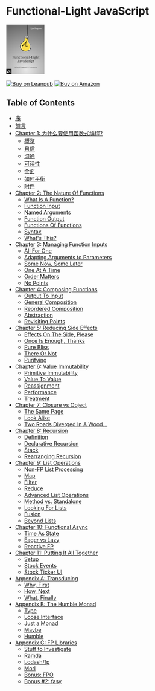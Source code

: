 <!--
 * @Author: maqq
 * @Date: 2021-05-14 10:53:19
 * @LastEditors: maqq
 * @LastEditTime: 2021-05-14 11:37:53
 * @Description: file content
-->
# Functional-Light JavaScript

<a href="https://leanpub.com/fljs"><img src="images/marketing/front-cover-small.png" width="20%"></a>

[![Buy on Leanpub](https://img.shields.io/badge/Buy-Leanpub-yellow.svg)](https://leanpub.com/fljs) [![Buy on Amazon](https://img.shields.io/badge/Buy-Amazon-yellow.svg)](http://amazon.fljsbook.com)

## Table of Contents

* [序](foreword.md/#foreword)
* [前言](preface.md/#preface)
* [Chapter 1: 为什么要使用函数式编程?](ch1.md/#chapter-1-why-functional-programming)
    * [概览](ch1.md/#at-a-glance)
    * [自信](ch1.md/#confidence)
    * [沟通](ch1.md/#communication)
    * [可读性](ch1.md/#readability)
    * [全面](ch1.md/#perspective)
    * [如何平衡](ch1.md/#how-to-find-balance)
    * [附件](ch1.md/#resources)
* [Chapter 2: The Nature Of Functions](ch2.md/#chapter-2-the-nature-of-functions)
    * [What Is A Function?](ch2.md/#what-is-a-function)
    * [Function Input](ch2.md/#function-input)
    * [Named Arguments](ch2.md/#named-arguments)
    * [Function Output](ch2.md/#function-output)
    * [Functions Of Functions](ch2.md/#functions-of-functions)
    * [Syntax](ch2.md/#syntax)
    * [What's This?](ch2.md/#whats-this)
* [Chapter 3: Managing Function Inputs](ch3.md/#chapter-3-managing-function-inputs)
    * [All For One](ch3.md/#all-for-one)
    * [Adapting Arguments to Parameters](ch3.md/#adapting-arguments-to-parameters)
    * [Some Now, Some Later](ch3.md/#some-now-some-later)
    * [One At A Time](ch3.md/#one-at-a-time)
    * [Order Matters](ch3.md/#order-matters)
    * [No Points](ch3.md/#no-points)
* [Chapter 4: Composing Functions](ch4.md/#chapter-4-composing-functions)
    * [Output To Input](ch4.md/#output-to-input)
    * [General Composition](ch4.md/#general-composition)
    * [Reordered Composition](ch4.md/#reordered-composition)
    * [Abstraction](ch4.md/#abstraction)
    * [Revisiting Points](ch4.md/#revisiting-points)
* [Chapter 5: Reducing Side Effects](ch5.md/#chapter-5-reducing-side-effects)
    * [Effects On The Side, Please](ch5.md/#effects-on-the-side-please)
    * [Once Is Enough, Thanks](ch5.md/#once-is-enough-thanks)
    * [Pure Bliss](ch5.md/#pure-bliss)
    * [There Or Not](ch5.md/#there-or-not)
    * [Purifying](ch5.md/#purifying)
* [Chapter 6: Value Immutability](ch6.md/#chapter-6-value-immutability)
    * [Primitive Immutability](ch6.md/#primitive-immutability)
    * [Value To Value](ch6.md/#value-to-value)
    * [Reassignment](ch6.md/#reassignment)
    * [Performance](ch6.md/#performance)
    * [Treatment](ch6.md/#treatment)
* [Chapter 7: Closure vs Object](ch7.md/#chapter-7-closure-vs-object)
    * [The Same Page](ch7.md/#the-same-page)
    * [Look Alike](ch7.md/#look-alike)
    * [Two Roads Diverged In A Wood...](ch7.md/#two-roads-diverged-in-a-wood)
* [Chapter 8: Recursion](ch8.md/#chapter-8-recursion)
    * [Definition](ch8.md/#definition)
    * [Declarative Recursion](ch8.md/#declarative-recursion)
    * [Stack](ch8.md/#stack)
    * [Rearranging Recursion](ch8.md/#rearranging-recursion)
* [Chapter 9: List Operations](ch9.md/#chapter-9-list-operations)
    * [Non-FP List Processing](ch9.md/#non-fp-list-processing)
    * [Map](ch9.md/#map)
    * [Filter](ch9.md/#filter)
    * [Reduce](ch9.md/#reduce)
    * [Advanced List Operations](ch9.md/#advanced-list-operations)
    * [Method vs. Standalone](ch9.md/#method-vs-standalone)
    * [Looking For Lists](ch9.md/#looking-for-lists)
    * [Fusion](ch9.md/#fusion)
    * [Beyond Lists](ch9.md/#beyond-lists)
* [Chapter 10: Functional Async](ch10.md/#chapter-10-functional-async)
    * [Time As State](ch10.md/#time-as-state)
    * [Eager vs Lazy](ch10.md/#eager-vs-lazy)
    * [Reactive FP](ch10.md/#reactive-fp)
* [Chapter 11: Putting It All Together](ch11.md/#chapter-11-putting-it-all-together)
    * [Setup](ch11.md/#setup)
    * [Stock Events](ch11.md/#stock-events)
    * [Stock Ticker UI](ch11.md/#stock-ticker-ui)
* [Appendix A: Transducing](apA.md/#appendix-a-transducing)
    * [Why, First](apA.md/#why-first)
    * [How, Next](apA.md/#how-next)
    * [What, Finally](apA.md/#what-finally)
* [Appendix B: The Humble Monad](apB.md/#appendix-b-the-humble-monad)
    * [Type](apB.md/#type)
    * [Loose Interface](apB.md/#loose-interface)
    * [Just a Monad](apB.md/#just-a-monad)
    * [Maybe](apB.md/#maybe)
    * [Humble](apB.md/#humble)
* [Appendix C: FP Libraries](apC.md/#appendix-c-fp-libraries)
    * [Stuff to Investigate](apC.md/#stuff-to-investigate)
    * [Ramda](apC.md/#ramda-0230)
    * [Lodash/fp](apC.md/#lodashfp-4174)
    * [Mori](apC.md/#mori-032)
    * [Bonus: FPO](apC.md/#bonus-fpo)
    * [Bonus #2: fasy](apC.md/#bonus-2-fasy)
